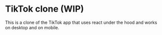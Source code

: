 # TikTok clone (WIP)

This is a clone of the TikTok app that uses react under the hood and works on desktop and on mobile.
